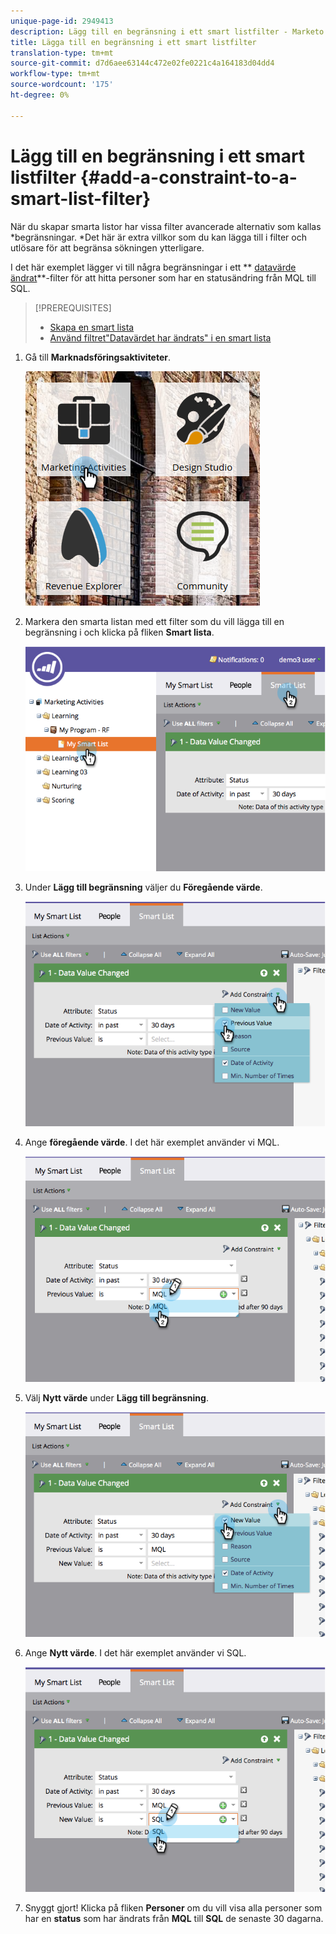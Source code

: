 ```yaml
---
unique-page-id: 2949413
description: Lägg till en begränsning i ett smart listfilter - Marketo Docs - Produktdokumentation
title: Lägga till en begränsning i ett smart listfilter
translation-type: tm+mt
source-git-commit: d7d6aee63144c472e02fe0221c4a164183d04dd4
workflow-type: tm+mt
source-wordcount: '175'
ht-degree: 0%

---
```



# Lägg till en begränsning i ett smart listfilter {#add-a-constraint-to-a-smart-list-filter}

När du skapar smarta listor har vissa filter avancerade alternativ som kallas *begränsningar. *Det här är extra villkor som du kan lägga till i filter och utlösare för att begränsa sökningen ytterligare.

I det här exemplet lägger vi till några begränsningar i ett ** [datavärde ändrat](../../../../product-docs/core-marketo-concepts/smart-campaigns/flow-actions/change-data-value.md)**-filter för att hitta personer som har en statusändring från MQL till SQL.

>[!PREREQUISITES]
>
>* [Skapa en smart lista](../../../../product-docs/core-marketo-concepts/smart-lists-and-static-lists/creating-a-smart-list/create-a-smart-list.md)
>* [Använd filtret&quot;Datavärdet har ändrats&quot; i en smart lista](use-the-data-value-changed-filter-in-a-smart-list.md)

>



1. Gå till **Marknadsföringsaktiviteter**.

   ![](assets/ma-1.png)

1. Markera den smarta listan med ett filter som du vill lägga till en begränsning i och klicka på fliken **Smart lista**.

   ![](assets/two-3.png)

1. Under **Lägg till begränsning** väljer du **Föregående värde**.

   ![](assets/three-3.png)

1. Ange **föregående värde**. I det här exemplet använder vi MQL.

   ![](assets/four-2.png)

1. Välj **Nytt värde** under **Lägg till begränsning**.

   ![](assets/five.png)

1. Ange **Nytt värde**. I det här exemplet använder vi SQL.

   ![](assets/six.png)

1. Snyggt gjort! Klicka på fliken **Personer** om du vill visa alla personer som har en **status** som har ändrats från **MQL** till **SQL** de senaste 30 dagarna.

